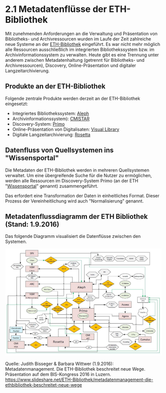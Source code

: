 # 2.1 Metadatenflüsse der ETH-Bibliothek

Mit zunehmenden Anforderungen an die Verwaltung und Präsentation von Bibliotheks- und Archivressourcen wurden im Laufe der Zeit zahlreiche neue Systeme an der [ETH-Bibliothek](https://www.library.ethz.ch) eingeführt. Es war nicht mehr möglich alle Ressourcen ausschließlich im integrierten Bibliothekssystem bzw. im Archivinformationssystem zu verwalten. Heute gibt es eine Trennung unter anderem zwischen Metadatenhaltung (getrennt für Bibliotheks- und Archivressourcen), Discovery, Online-Präsentation und digitaler Langzeitarchivierung.

## Produkte an der ETH-Bibliothek

Folgende zentrale Produkte werden derzeit an der ETH-Bibliothek eingesetzt:

* Integriertes Bibliothekssystem: [Aleph](http://www.exlibrisgroup.com/de/category/ExLibrisAleph)
* Archivinformationssystem): [CMISTAR](https://www.cmiag.ch/cmistar)
* Discovery-System: [Primo](http://www.exlibrisgroup.com/de/category/Primo)
* Online-Präsentation von Digitalisaten: [Visual Library](https://www.semantics.de/visual_library/)
* Digitale Langzeitarchivierung: [Rosetta](http://www.exlibrisgroup.com/de/category/Rosetta)

## Datenfluss von Quellsystemen ins "Wissensportal"

Die Metadaten der ETH-Bibliothek werden in mehreren Quellsystemen verwaltet. Um eine übergreifende Suche für die Nutzer zu ermöglichen, werden alle Ressourcen im Discovery-System Primo (an der ETH "[Wissensportal](http://www.library.ethz.ch/de/)" genannt) zusammengeführt.

Das erfordert eine Transformation der Daten in einheitliches Format. Dieser Prozess der Vereinheitlichung wird auch "Normalisierung" genannt.

## Metadatenflussdiagramm der ETH Bibliothek (Stand: 1.9.2016)

Das folgende Diagramm visualisiert die Datenflüsse zwischen den Systemen.

![Metadatenflussdiagramm](../images/metadatenfluss-eth-bibliothek-2016-09.png)

Quelle: Judith Bisseger & Barbara Wittwer (1.9.2016): Metadatenmanagement. Die ETH-Bibliothek beschreitet neue Wege. Präsentation auf dem BIS-Kongress 2016 in Luzern. <https://www.slideshare.net/ETH-Bibliothek/metadatenmanagement-die-ethbibliothek-beschreitet-neue-wege>